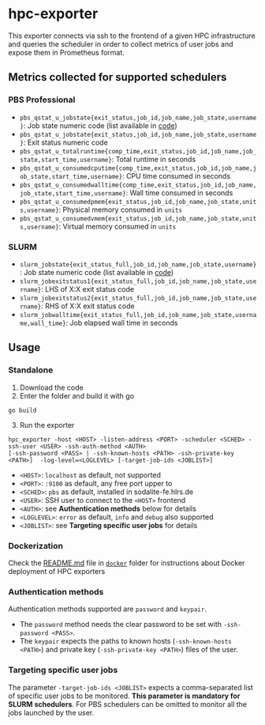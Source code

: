 # hpc-exporter

This exporter connects via ssh to the frontend of a given HPC infrastructure and queries the scheduler in order to collect metrics of user jobs and expose them in Prometheus format.

## Metrics collected for supported schedulers
### PBS Professional
- `pbs_qstat_u_jobstate{exit_status,job_id,job_name,job_state,username}`: Job state numeric code (list available in [code](https://github.com/SODALITE-EU/hpc-exporter/blob/45d79bdacd147046586529dcb0ab4314ad367f91/pbs/pbs_collector.go#L17))
- `pbs_qstat_u_jobstate{exit_status,job_id,job_name,job_state,username}`: Exit status numeric code
- `pbs_qstat_u_totalruntime{comp_time,exit_status,job_id,job_name,job_state,start_time,username}`: Total runtime in seconds
- `pbs_qstat_u_consumedcputime{comp_time,exit_status,job_id,job_name,job_state,start_time,username}`: CPU time consumed in seconds
- `pbs_qstat_u_consumedwalltime{comp_time,exit_status,job_id,job_name,job_state,start_time,username}`: Wall time consumed in seconds
- `pbs_qstat_u_consumedpmem{exit_status,job_id,job_name,job_state,units,username}`: Physical memory consumed in `units`
- `pbs_qstat_u_consumedvmem{exit_status,job_id,job_name,job_state,units,username}`: Virtual memory consumed in `units`

### SLURM
- `slurm_jobstate{exit_status_full,job_id,job_name,job_state,username}`: Job state numeric code (list available in [code](https://github.com/SODALITE-EU/hpc-exporter/blob/45d79bdacd147046586529dcb0ab4314ad367f91/slurm/slurm_collector.go#L17))
- `slurm_jobexitstatus1{exit_status_full,job_id,job_name,job_state,username}`: LHS of X:X exit status code
- `slurm_jobexitstatus2{exit_status_full,job_id,job_name,job_state,username}`: RHS of X:X exit status code
- `slurm_jobwalltime{exit_status_full,job_id,job_name,job_state,username,wall_time}`: Job elapsed wall time in seconds

## Usage

### Standalone
1. Download the code
2. Enter the folder and build it with go
```
go build
```
3. Run the exporter
```
hpc_exporter -host <HOST> -listen-address <PORT> -scheduler <SCHED> -ssh-user <USER> -ssh-auth-method <AUTH>
[-ssh-password <PASS> | -ssh-known-hosts <PATH> -ssh-private-key <PATH>]  -log-level=<LOGLEVEL> [-target-job-ids <JOBLIST>]
```
- `<HOST>`: `localhost` as default, not supported 
- `<PORT>`: `:9100` as default, any free port upper to   
- `<SCHED>`: `pbs` as default, installed in sodalite-fe.hlrs.de
- `<USER>`: SSH user to connect to the `<HOST>` frontend
- `<AUTH>`: see **Authentication methods** below for details
- `<LOGLEVEL>`: `error` as default, `info` and `debug` also supported
- `<JOBLIST>`: see **Targeting specific user jobs** for details

### Dockerization
Check the [README.md](docker/README.md) file in [`docker`](docker) folder for instructions about Docker deployment of HPC exporters

### Authentication methods
Authentication methods supported are `password` and `keypair`.
- The `password` method needs the clear password to be set with `-ssh-password <PASS>`.
- The `keypair` expects the paths to known hosts (`-ssh-known-hosts <PATH>`) and private key (`-ssh-private-key <PATH>`) files of the user.

### Targeting specific user jobs
The parameter `-target-job-ids <JOBLIST>` expects a comma-separated list of specific user jobs to be monitored. **This parameter is mandatory for SLURM schedulers**. For PBS schedulers can be omitted to monitor all the jobs launched by the user.
